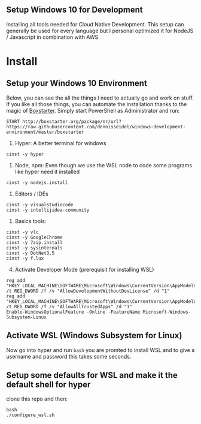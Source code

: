 ## Setup Windows 10 for Development

Installing all tools needed for Cloud Native Development. This setup can generally be used for every language but I personal optimized it for NodeJS / Javascript in combination with AWS.

# Install

## Setup your Windows 10 Environment
Below, you can see the all the things I need to actually go and work on stuff. If you like all those things, you can automate the installation thanks to the magic of [Boxstarter](http://boxstarter.org/). Simply start PowerShell as Administrator and run:

```
START http://boxstarter.org/package/nr/url?https://raw.githubusercontent.com/dennisseidel/windows-development-environment/master/boxstarter
```

1. Hyper: A better terminal for windows
```
cinst -y hyper
```
1. Node, npm: Even though we use the WSL node to code some programs like hyper need it installed 
```
cinst -y nodejs.install
```
1. Editors / IDEs
```
cinst -y visualstudiocode
cinst -y intellijidea-community
```
1. Basics tools: 
```
cinst -y vlc
cinst -y GoogleChrome
cinst -y 7zip.install
cinst -y sysinternals
cinst -y DotNet3.5
cinst -y f.lux
```
4. Activate Developer Mode (prerequisit for installing WSL)
```
reg add "HKEY_LOCAL_MACHINE\SOFTWARE\Microsoft\Windows\CurrentVersion\AppModelUnlock" /t REG_DWORD /f /v "AllowDevelopmentWithoutDevLicense" /d "1"
reg add "HKEY_LOCAL_MACHINE\SOFTWARE\Microsoft\Windows\CurrentVersion\AppModelUnlock" /t REG_DWORD /f /v "AllowAllTrustedApps" /d "1"
Enable-WindowsOptionalFeature -Online -FeatureName Microsoft-Windows-Subsystem-Linux
```
## Activate WSL (Windows Subsystem for Linux)
Now go into hyper and run `bash` you are promted to install WSL and to give a username and password this takes some seconds. 

## Setup some defaults for WSL and make it the default shell for hyper
clone this repo and then:
```
bash
./configure_wsl.sh
```